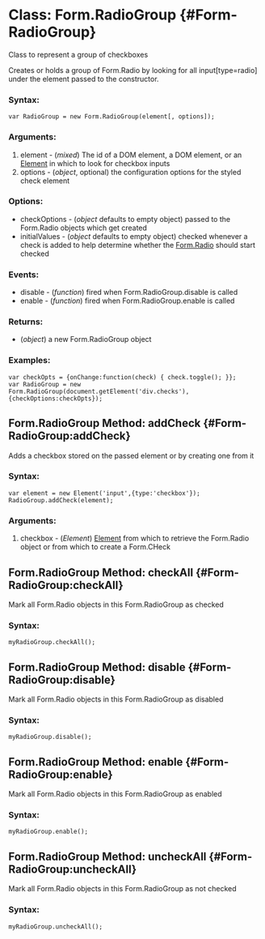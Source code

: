 Class: Form.RadioGroup {#Form-RadioGroup}
=================

Class to represent a group of checkboxes

Creates or holds a group of Form.Radio by looking for all input[type=radio] under the element passed to the constructor.

### Syntax:

	var RadioGroup = new Form.RadioGroup(element[, options]);

### Arguments:

1. element - (*mixed*) The id of a DOM element, a DOM element, or an [Element][] in which to look for checkbox inputs
1. options - (*object*, optional) the configuration options for the styled check element

### Options:

* checkOptions - (*object* defaults to empty object) passed to the Form.Radio objects which get created
* initialValues - (*object* defaults to empty object) checked whenever a check is added to help determine whether the [Form.Radio][] should start checked

### Events:

* disable - (*function*) fired when Form.RadioGroup.disable is called
* enable - (*function*) fired when Form.RadioGroup.enable is called

### Returns:

* (*object*) a new Form.RadioGroup object

### Examples:

	var checkOpts = {onChange:function(check) { check.toggle(); }};
	var RadioGroup = new Form.RadioGroup(document.getElement('div.checks'),{checkOptions:checkOpts});



Form.RadioGroup Method: addCheck {#Form-RadioGroup:addCheck}
--------------------------------

Adds a checkbox stored on the passed element or by creating one from it

### Syntax:

	var element = new Element('input',{type:'checkbox'});
	RadioGroup.addCheck(element);

### Arguments:

1. checkbox - (*Element*) [Element][] from which to retrieve the Form.Radio object or from which to create a Form.CHeck



Form.RadioGroup Method: checkAll {#Form-RadioGroup:checkAll}
--------------------------------

Mark all Form.Radio objects in this Form.RadioGroup as checked

### Syntax:

	myRadioGroup.checkAll();



Form.RadioGroup Method: disable {#Form-RadioGroup:disable}
-------------------------------

Mark all Form.Radio objects in this Form.RadioGroup as disabled

### Syntax:

	myRadioGroup.disable();



Form.RadioGroup Method: enable {#Form-RadioGroup:enable}
--------------------------------

Mark all Form.Radio objects in this Form.RadioGroup as enabled

### Syntax:

	myRadioGroup.enable();



Form.RadioGroup Method: uncheckAll {#Form-RadioGroup:uncheckAll}
-------------------------------

Mark all Form.Radio objects in this Form.RadioGroup as not checked

### Syntax:

	myRadioGroup.uncheckAll();



[Element]: http://mootools.net/docs/Element/Element
[Form.RadioGroup]: #Form.RadioGroup
[Form.Radio]: /Form/Form.Radio